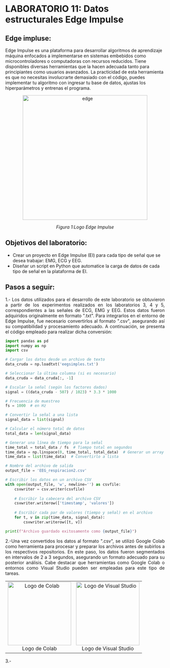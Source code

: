 # **LABORATORIO 11: Datos estructurales Edge Impulse**
## **Edge impluse:**
Edge Impulse es una plataforma para desarrollar algoritmos de aprendizaje máquina enfocados a implementarse en sistemas embebidos como microcontroladores o computadoras con recursos reducidos. Tiene disponibles diversas herramientas que la hacen adecuada tanto para principiantes como usuarios avanzados. La practicidad de esta herramienta es que no necesitas involucrarte demasiado con el código, puedes implementar tu algoritmo con ingresar tu base de datos, ajustas los hiperparámetros y entrenas el programa.
<p align="center"><img width="394" alt="edge" src="https://github.com/user-attachments/assets/a41215c7-e936-4a1f-9e4d-b771579a7825">
<p align="center"><i>Figura 1:Logo Edge Impulse</i></p>

## **Objetivos del laboratorio:**
- Crear un proyecto en Edge Impulse (EI) para cada tipo de señal que se desea trabajar: EMG, ECG y EEG.
- Diseñar un script en Python que automatice la carga de datos de cada tipo de señal en la plataforma de EI.

## **Pasos a seguir:**
<p align="justify">1.- Los datos utilizados para el desarrollo de este laboratorio se obtuvieron a partir de los experimentos realizados en los laboratorios 3, 4 y 5, correspondientes a las señales de ECG, EMG y EEG. Estos datos fueron adquiridos originalmente en formato ".txt". Para integrarlos en el entorno de Edge Impulse, fue necesario convertirlos al formato ".csv", asegurando así su compatibilidad y procesamiento adecuado. A continuación, se presenta el código empleado para realizar dicha conversión: </p>

```python
import pandas as pd
import numpy as np
import csv

# Cargar los datos desde un archivo de texto
data_cruda = np.loadtxt('eegsimples.txt')

# Seleccionar la última columna (si es necesario)
data_cruda = data_cruda[:, -1]

# Escalar la señal (según los factores dados)
signal = ((data_cruda - 507) / 1023) * 3.3 * 1000

# Frecuencia de muestreo
fs = 1000  # en Hz

# Convertir la señal a una lista
signal_data = list(signal)

# Calcular el número total de datos
total_data = len(signal_data)

# Generar una línea de tiempo para la señal
time_total = total_data / fs  # Tiempo total en segundos
time_data = np.linspace(0, time_total, total_data)  # Generar un array de tiempo
time_data = list(time_data)  # Convertirlo a lista

# Nombre del archivo de salida
output_file = 'EEG_respiracion2.csv'

# Escribir los datos en un archivo CSV
with open(output_file, 'w', newline='') as csvfile:
    csvwriter = csv.writer(csvfile)
    
    # Escribir la cabecera del archivo CSV
    csvwriter.writerow(['timestamp', 'valores'])
    
    # Escribir cada par de valores (tiempo y señal) en el archivo
    for t, v in zip(time_data, signal_data):
        csvwriter.writerow([t, v])

print(f"Archivo guardado exitosamente como {output_file}")
```

<p align="justify">2.-Una vez convertidos los datos al formato ".csv", se utilizó Google Colab como herramienta para procesar y preparar los archivos antes de subirlos a los respectivos repositorios. En este paso, los datos fueron segmentados en intervalos de 2 a 3 segundos, asegurando un formato adecuado para su posterior análisis. Cabe destacar que herramientas como Google Colab o entornos como Visual Studio pueden ser empleadas para este tipo de tareas.
<table align="center">
  <tr>
    <td align="center">
      <img width="200" alt="Logo de Colab" src="https://github.com/user-attachments/assets/80e11574-0156-44b7-b78c-0f7529df3034">
      <br>Logo de Colab
    </td>
    <td align="center">
      <img width="200" alt="Logo de Visual Studio" src="https://github.com/user-attachments/assets/bd31a68a-95ab-447f-b574-61c514ff724c">
      <br>Logo de Visual Studio
    </td>
  </tr>
</table>

<p align="justify">3.-



